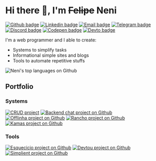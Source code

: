# Hi there 👋, I'm ~~Felipe~~ Neni

[![Github badge](https://img.shields.io/badge/-Github-000000?style=flat-square&logo=Github&logoColor=white)](https://www.github.com/nenitf)
[![Linkedin badge](https://img.shields.io/badge/-LinkedIn-blue?style=flat-square&logo=Linkedin&logoColor=white)](https://www.linkedin.com/in/nenitf)
[![Email badge](https://img.shields.io/badge/-Email-D14836?style=flat-square&logo=Gmail&logoColor=white)](mailto:oi@neni.dev)
[![Telegram badge](https://img.shields.io/badge/-Telegram-1ca0f1?style=flat-square&logo=telegram&logoColor=white)](https://t.me/nenitf)
[![Discord badge](https://img.shields.io/badge/-Discord-7389D8?style=flat-square&logo=Discord&logoColor=white)](https://discord.com/users/298546270451269642)
[![Codepen badge](https://img.shields.io/badge/-CodePen-000000?style=flat-square&logo=Codepen&logoColor=white)](https://codepen.io/nenitf/collections/popular?grid_type=list)
[![Devto badge](https://img.shields.io/badge/-Blog-000000?style=flat-square&logo=DEV.to&logoColor=white)](https://dev.to/nenitf/)

I'm a web programmer and I able to create:

- Systems to simplify tasks
- Informational simple sites and blogs
- Tools to automate repetitive stuffs

![Neni's top languages on Github](https://github-readme-stats.vercel.app/api/top-langs/?username=nenitf&layout=compact)

## Portfolio

<!--
[![ProjectName project on Github](https://github-readme-stats.vercel.app/api/pin/?show_owner=true&username=nenitf&repo=projectname)](https://github.com/nenitf/projectname#readme)
-->

### Systems

[![CRUD project](https://github-readme-stats.vercel.app/api/pin/?show_owner=true&username=nenitf&repo=isb-conecta)](https://github.com/nenitf/isb-conecta#readme)
[![Backend chat project on Github](https://github-readme-stats.vercel.app/api/pin/?show_owner=true&username=Qemuridama&repo=realtime-chat-backend)](https://github.com/Qemuridama/realtime-chat-backend#readme)
[![Offlinha project on Github](https://github-readme-stats.vercel.app/api/pin/?show_owner=true&username=nenitf&repo=offlinha)](https://github.com/nenitf/offlinha#readme)
[![Rancho project on Github](https://github-readme-stats.vercel.app/api/pin/?show_owner=true&username=nenitf&repo=rancho)](https://github.com/nenitf/rancho#readme)
[![Kamas project on Github](https://github-readme-stats.vercel.app/api/pin/?show_owner=true&username=nenitf&repo=kamas)](https://github.com/nenitf/kamas#readme)

<!--
### Sites
-->

### Tools

[![Esquecicio project on Github](https://github-readme-stats.vercel.app/api/pin/?show_owner=true&username=nenitf&repo=esquecicio)](https://github.com/nenitf/esquecicio#readme)
[![Devtou project on Github](https://github-readme-stats.vercel.app/api/pin/?show_owner=true&username=nenitf&repo=devtou)](https://github.com/nenitf/devtou#readme)
[![Simplient project on Github](https://github-readme-stats.vercel.app/api/pin/?show_owner=true&username=nenitf&repo=simplient)](https://github.com/nenitf/simplient#readme)
